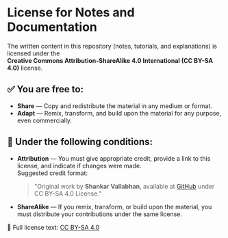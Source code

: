 # License for Notes and Documentation

The written content in this repository (notes, tutorials, and explanations) is licensed under the  
**Creative Commons Attribution-ShareAlike 4.0 International (CC BY-SA 4.0)** license.

## ✅ You are free to:
- **Share** — Copy and redistribute the material in any medium or format.
- **Adapt** — Remix, transform, and build upon the material for any purpose, even commercially.

## 🔗 Under the following conditions:
- **Attribution** — You must give appropriate credit, provide a link to this license, and indicate if changes were made.  
  Suggested credit format:

  > "Original work by **Shankar Vallabhan**, available at [GitHub](https://github.com/v3kt0r-87/DSA-CPP-Notes) under CC BY-SA 4.0 License."

- **ShareAlike** — If you remix, transform, or build upon the material, you must distribute your contributions under the same license.

🔗 Full license text: [CC BY-SA 4.0](https://creativecommons.org/licenses/by-sa/4.0/)
